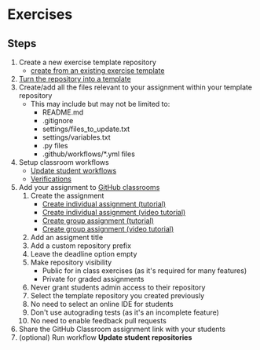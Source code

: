 # Exercises
## Steps 
1. Create a new exercise template repository
    * [create from an existing exercise template](https://docs.github.com/en/github/creating-cloning-and-archiving-repositories/creating-a-repository-from-a-template)
2. [Turn the repository into a template](https://docs.github.com/en/github/creating-cloning-and-archiving-repositories/creating-a-template-repository)
3. Create/add all the files relevant to your assignment within your template repository
   * This may include but may not be limited to:
        * README.md
        * .gitignore
        * settings/files_to_update.txt
        * settings/variables.txt 
        * .py files
        * .github/workflows/*.yml files
4. Setup classroom workflows
    * [Update student workflows](../classroom_workflows/update_student_repositories.md)
    * [Verifications](../classroom_workflows/verifications.md)
5. Add your assignment to [GitHub classrooms](./classrooms.md)
    1. Create the assignment
        * [Create individual assignment (tutorial)](https://classroom.github.com/help/creating-an-individual-assignment)
        * [Create individual assignment (video tutorial)](https://classroom.github.com/videos#rTsfBAV7sOo)
        * [Create group assignment (tutorial)](https://classroom.github.com/help/create-group-assignments)
        * [Create group assignment (video tutorial)](https://classroom.github.com/videos#-52quDR2QSc)
    2. Add an assigment title
    3. Add a custom repository prefix
    4. Leave the deadline option empty
    5. Make repository visibility
        * Public for in class exercises (as it's required for many features)
        * Private for graded assignments
    6. Never grant students admin access to their repository
    7. Select the template repository you created previously
    8. No need to select an online IDE for students
    9. Don't use autograding tests (as it's an incomplete feature)
    10. No need to enable feedback pull requests
6. Share the GitHub Classroom assignment link with your students
7. (optional) Run workflow **Update student repositories**